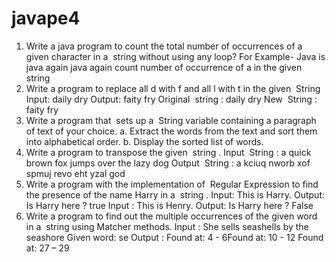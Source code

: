# javape4
1. Write a java program to count the total number of occurrences of a given character in a ​ string
without using any loop?
For Example- Java is java again java again count number of occurrence of a in the given ​ string
2. Write a program to replace all d with f and all l with t in the given ​ String
Input: daily dry
Output: faity fry
Original ​ string​ : daily dry
New ​ String​ : faity fry
3. Write a program that ​ sets​ up a ​ String​ variable containing a paragraph of text of your choice.
a. Extract the words from the text and sort them into alphabetical order.
b. Display the sorted list of words.
4. Write a program to transpose the given ​ string​ .
Input ​ String​ : a quick brown fox jumps over the lazy dog
Output ​ String​ : a kciuq nworb xof spmuj revo eht yzal god
5. Write a program with the implementation of ​ Regular Expression​ to find the presence of the name
Harry in a ​ string​ .
Input: This is Harry.
Output: Is Harry here ? true
Input : This is Henry.
Output: Is Harry here ? False
6. Write a program to find out the multiple occurrences of the given word in a ​ string​ using Matcher
methods.
Input : She sells seashells by the seashore
Given word: se
Output :
Found at: 4 - 6Found at: 10 - 12
Found at: 27 – 29
